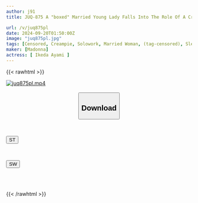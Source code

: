 ```yaml
---
author: j91
title: JUQ-875 A "boxed" Married Young Lady Falls Into The Role Of A Creampie Sex Slave In Her Step-parents' House, Which Has Become A Garbage Dump. Ayami Ikeda, Covered In Sweat And Semen, Is Impregnated By Her Step-father's Sticky Sex.

url: /v/juq875pl
date: 2024-09-20T01:50:00Z
image: "juq875pl.jpg"
tags: [Censored, Creampie, Solowork, Married Woman, (tag-censored), Slender, Mature Woman	]
maker: [Madonna]
actress: [ Ikeda Ayami ]
---
```



{{< rawhtml >}}

<div class="video" data-videoid="6bXBPRzrK0fZZo">
    <a href="javascript:;">
        <img src="/v/juq875pl/juq875pl.jpg" width="WIDTH" height="HEIGHT" alt="juq875pl.mp4" loading="lazy">
    </a>
</div>

<script type="text/javascript" src="https://j91.asia/asset/on-demand-st.js"></script>

<br>
  <link rel="stylesheet" href="https://j91.asia/asset/bs5.css">
  
  <center>
  <button class="btn btn-primary" type="button" data-bs-toggle="collapse" data-bs-target=".multi-collapse" aria-expanded="false" aria-controls="multiCollapseExample1 multiCollapseExample2"><h2>Download</h2></button></center>
</p>
<div class="row">
  <div class="col">
    <div class="collapse multi-collapse" id="multiCollapseExample1">
      <div class="card card-body">
	      	      <br>
<div class="buttons">  
<p><a href="/v/juq875pl/st.html" target="_blank"><button class="btn-hover color-3"><i class="fa fa-download"></i> ST</button></a></p></div>
    </div>
  </div>
</div>
  <div class="col">
    <div class="collapse multi-collapse" id="multiCollapseExample2">
      <div class="card card-body">
	      <br>
<div class="buttons">
<p><a href="/v/juq875pl/sw.html" target="_blank"><button class="btn-hover color-2"><i class="fa fa-download"></i> SW</button></a></p></div>
<br><br>
      </div>
    </div>
  </div>
</div>

{{< /rawhtml >}}